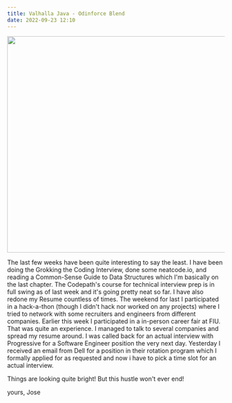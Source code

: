 ```yaml
---
title: Valhalla Java - Odinforce Blend
date: 2022-09-23 12:10
---
```

<!-- markdownlint-disable -->

<p style="text-align:center;"><img src="https://markojudas.github.io/chronicles/img/ds_a_coffee.jpg" width="550" height="500"></p>

The last few weeks have been quite interesting to say the least. I have been doing the Grokking the Coding Interview, done some neatcode.io, and reading a Common-Sense Guide to Data Structures which I'm basically on the last chapter. The Codepath's course for technical interview prep is in full swing as of last week and it's going pretty neat so far. I have also redone my Resume countless of times. The weekend for last I participated in a hack-a-thon (though I didn't hack nor worked on any projects) where I tried to network with some recruiters and engineers from different companies. Earlier this week I participated in a in-person career fair at FIU. That was quite an experience. I managed to talk to several companies and spread my resume around. I was called back for an actual interview with Progressive for a Software Engineer position the very next day. Yesterday I received an email from Dell for a position in their rotation program which I formally applied for as requested and now i have to pick a time slot for an actual interview. 

Things are looking quite bright! But this hustle won't ever end!

yours,
Jose